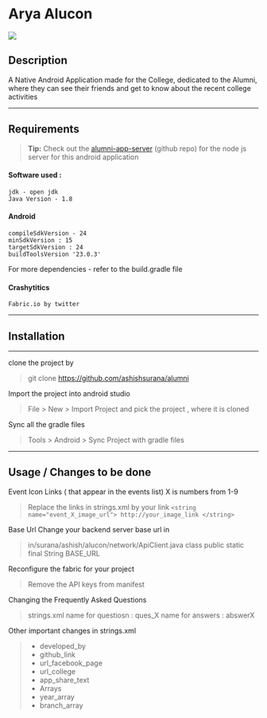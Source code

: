 Arya Alucon
===================
[![](https://play.google.com/intl/en_us/badges/images/generic/en_badge_web_generic.png)](https://play.google.com/store/apps/details?id=in.surana.ashish.alucon&utm_source=global_co&utm_medium=prtnr&utm_content=Mar2515&utm_campaign=PartBadge&pcampaignid=MKT-Other-global-all-co-prtnr-py-PartBadge-Mar2515-1)

Description
-------------
A Native Android Application made for the College, dedicated to the Alumni, where they can see their friends and get to know about the recent college activities




----------

Requirements
-------------

> **Tip:** Check out the [<i class="fa fa-github"></i> alumni-app-server](https://github.com/ashishsurana/alumni-app-server) (github repo) for the node js server for this android application

#### Software used :
	jdk - open jdk
	Java Version - 1.8

#### Android 
	compileSdkVersion - 24
	minSdkVersion : 15
	targetSdkVersion : 24
	buildToolsVersion '23.0.3'
 For more dependencies - refer to the build.gradle file

#### Crashytitics 
	Fabric.io by twitter



-------------------



Installation
-------------
----------
clone the project by 
> git clone https://github.com/ashishsurana/alumni 
	
Import the project into android studio
> File > New > Import Project
> and pick the project , where it is cloned 

Sync all the gradle files
> Tools > Android > Sync Project with gradle files

----------


Usage / Changes to be done
--------------------
Event Icon Links ( that appear in the events list)
X is numbers from 1-9
> Replace the links in strings.xml by your link 
> `<string name="event_X_image_url"> http://your_image_link </string>`



Base Url
Change your backend server base url in
> in/surana/ashish/alucon/network/ApiClient.java class 
public static final String BASE_URL

Reconfigure the fabric for your project
> Remove the API keys from manifest

Changing the Frequently Asked Questions
> strings.xml
name for questiosn :  ques_X
 name for answers : abswerX

Other important changes in strings.xml
> - developed_by
> - github_link
> - url_facebook_page
> - url_college
> - app_share_text
> - Arrays
>  - year_array
>  - branch_array
